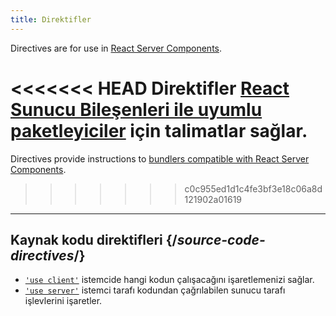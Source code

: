 ```yaml
---
title: Direktifler
---
```


<RSC>

Directives are for use in [React Server Components](/reference/rsc/server-components).

</RSC>

<Intro>

<<<<<<< HEAD
Direktifler [React Sunucu Bileşenleri ile uyumlu paketleyiciler](/learn/start-a-new-react-project#bleeding-edge-react-frameworks) için talimatlar sağlar.
=======
Directives provide instructions to [bundlers compatible with React Server Components](/learn/start-a-new-react-project#full-stack-frameworks).
>>>>>>> c0c955ed1d1c4fe3bf3e18c06a8d121902a01619

</Intro>

---

## Kaynak kodu direktifleri {/*source-code-directives*/}

* [`'use client'`](/reference/rsc/use-client) istemcide hangi kodun çalışacağını işaretlemenizi sağlar.
* [`'use server'`](/reference/rsc/use-server) istemci tarafı kodundan çağrılabilen sunucu tarafı işlevlerini işaretler.
